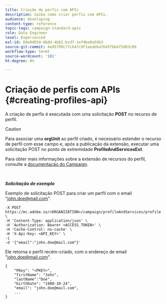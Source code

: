 ```yaml
---
title: Criação de perfis com APIs
description: Saiba como criar perfis com APIs.
audience: developing
content-type: reference
topic-tags: campaign-standard-apis
role: Data Engineer
level: Experienced
exl-id: 69e8d034-6bdd-4b82-bcd7-1ef4be0a59b3
source-git-commit: 4ed5799c77c647c9f1aeabba7645fbb475d03c09
workflow-type: tm+mt
source-wordcount: '101'
ht-degree: 0%

---
```


# Criação de perfis com APIs {#creating-profiles-api}

A criação de perfis é executada com uma solicitação **POST** no recurso de perfil.

>[!CAUTION]
>
>Para associar uma <b>orgUnit</b> ao perfil criado, é necessário estender o recurso de perfil com esse campo e, após a publicação da extensão, executar uma solicitação POST no ponto de extremidade <b>ProfileAndServicesExt</b>.
>
>Para obter mais informações sobre a extensão de recursos do perfil, consulte a <a href="https://helpx.adobe.com/campaign/standard/administration/using/organizational-units.html#partitioning-profiles">documentação do Campaign</a>.

<br/>

***Solicitação de exemplo***

Exemplo de solicitação POST para criar um perfil com o email &quot;john.doe@mail.com&quot;.

```
-X POST https://mc.adobe.io/<ORGANIZATION>/campaign/profileAndServices/profile \
-H 'Content-Type: application/json' \
-H 'Authorization: Bearer <ACCESS_TOKEN>' \
-H 'Cache-Control: no-cache' \
-H 'X-Api-Key: <API_KEY>' \
-i
-d '{"email":"john.doe@mail.com"}'
```

Ele retorna o perfil recém-criado, com o endereço de email &quot;john.doe@mail.com&quot;.

```
{
    "PKey": "<PKEY>",
    "firstName": "John",
    "lastName":"Doe",
    "birthDate": "1980-10-24",
    "email": "john.doe@mail.com",
    ...
}
```
